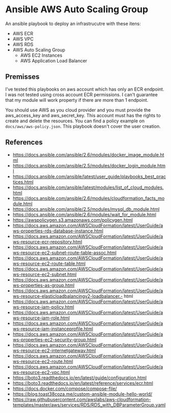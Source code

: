 # Ansible AWS Auto Scaling Group

An ansible playbook to deploy an infrastrucutre with these itens:

- AWS ECR
- AWS VPC
- AWS RDS
- AWS Auto Scaling Group
  - AWS EC2 Instances
  - AWS Application Load Balancer

## Premisses

I've tested this playbooks on aws account which has only an ECR endpoint. I was not tested using cross account ECR permissions. I can't guarantee that my module will work property if there are more than 1 endpoint.

You should use AWS as you cloud provider and you must provide the aws_access_key and aws_secret_key. This account must has the rights to create and delete the resources. You can find a policy example on `docs/aws/aws-policy.json`. This playbook doesn't cover the user creation.

## References

- https://docs.ansible.com/ansible/2.6/modules/docker_image_module.html
- https://docs.ansible.com/ansible/2.5/modules/docker_login_module.html
- https://docs.ansible.com/ansible/latest/user_guide/playbooks_best_practices.html
- https://docs.ansible.com/ansible/latest/modules/list_of_cloud_modules.html
- https://docs.ansible.com/ansible/2.6/modules/cloudformation_facts_module.html
- https://docs.ansible.com/ansible/2.5/modules/mysql_db_module.html
- https://docs.ansible.com/ansible/2.6/modules/wait_for_module.html
- https://awspolicygen.s3.amazonaws.com/policygen.html
- https://docs.aws.amazon.com/AWSCloudFormation/latest/UserGuide/aws-properties-rds-database-instance.html
- https://docs.aws.amazon.com/AWSCloudFormation/latest/UserGuide/aws-resource-ecr-repository.html
- https://docs.aws.amazon.com/AWSCloudFormation/latest/UserGuide/aws-resource-ec2-subnet-route-table-assoc.html
- https://docs.aws.amazon.com/AWSCloudFormation/latest/UserGuide/aws-resource-ec2-route-table.html
- https://docs.aws.amazon.com/AWSCloudFormation/latest/UserGuide/aws-resource-ec2-subnet.html
- https://docs.aws.amazon.com/AWSCloudFormation/latest/UserGuide/aws-properties-as-group.html
- https://docs.aws.amazon.com/AWSCloudFormation/latest/UserGuide/aws-resource-elasticloadbalancingv2-loadbalancer.- html
- https://docs.aws.amazon.com/AWSCloudFormation/latest/UserGuide/aws-resource-iam-policy.html
- https://docs.aws.amazon.com/AWSCloudFormation/latest/UserGuide/aws-resource-iam-role.html
- https://docs.aws.amazon.com/AWSCloudFormation/latest/UserGuide/aws-resource-iam-instanceprofile.html
- https://docs.aws.amazon.com/AWSCloudFormation/latest/UserGuide/aws-properties-ec2-security-group.html
- https://docs.aws.amazon.com/AWSCloudFormation/latest/UserGuide/aws-resource-ec2-internetgateway.html
- https://docs.aws.amazon.com/AWSCloudFormation/latest/UserGuide/aws-resource-ec2-route.html
- https://docs.aws.amazon.com/AWSCloudFormation/latest/UserGuide/aws-resource-ec2-vpc.html
- https://boto3.readthedocs.io/en/latest/guide/configuration.html
- https://boto3.readthedocs.io/en/latest/reference/services/ecr.html
- https://docs.docker.com/compose/compose-file/
- https://blog.toast38coza.me/custom-ansible-module-hello-world/
- https://raw.githubusercontent.com/awslabs/aws-cloudformation-templates/master/aws/services/RDS/RDS_with_DBParameterGroup.yaml